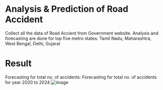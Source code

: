 # Analysis &amp; Prediction of Road Accident
Collect all the data of Road Accient from Government website. Analysis and forecasting are done for top five metro states: Tamil Nadu, Maharashtra, West Bengal, Delhi, Gujarat

# Result
Forecasting for total no. of accidents: Forecasting for total no. of accidents for year 2020 to 2024
![image](https://github.com/Abhishek-kumar0503/Road-Accident/assets/97353002/6e775d49-e1cc-42f6-9cce-0517160a1679)
